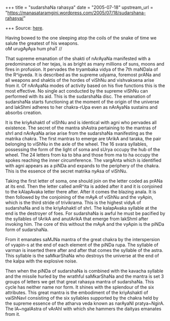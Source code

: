 +++
title = "sudarshaNa rahasya"
date = "2005-07-18"
upstream_url = "https://manasataramgini.wordpress.com/2005/07/18/sudarshana-rahasya/"

+++
Source: [here](https://manasataramgini.wordpress.com/2005/07/18/sudarshana-rahasya/).

Having bowed to the one sleeping atop the coils of the snake of time we salute the greatest of his weapons.  
oM urugAyAya hum phaT //

That supreme emanation of the shakti of nArAyaNa manifested with a predominance of her tejas, is as bright as many millions of suns, moons and fires in profusion. It pervades the tryambaka vidya of the 7th maNDala of the R^igveda. It is described as the supreme udyama, foremost prANa and all weapons and shaktis of the hordes of viShNu and vishvaksena arise from it. Of nArAyaNa modes of activity based on his five functions this is the most effective. No single act conducted by the supreme viShNu can performed with its aid. This is the sudarshaNa disc. The emanation of sudarshaNa starts functioning at the moment of the origin of the universe and lakShmi adheres to her chakra-rUpa even as nArAyaNa sustains and absorbs creation.

It is the kriyAshaktI of viShNu and is identical with agni who pervades all existence. The secret of the mantra shAstra pertaining to the mantras of shrI and nArAyaNa arise arise from the sudarshaNa manifesting as the matrika chakra. The first mantras to emerge are tArikA and taraka, the pair belonging to viShNu in the axle of the wheel. The 16 svara syllables, possessing the form of the light of soma and sUrya occupy the hub of the wheel. The 24 letters from ka to bha and those from ma to ha occupy the spokes reaching the inner circumference. The vargAnta which is identified with agni appears as a piNDa and expands to the periphery of the chakra. This is the essence of the secret matrika nyAsa of viShNu.

Taking the first letter of soma, one should join on the letter coded as prANa at its end. Then the letter called amR^ita is added after it and it is conjoined to the kAlapAvaka letter there after. After it comes the blazing anala. It is then followed by the conjoining of the mAyA of viShNu and the vyApin, which is the third stride of trivikrama. This is the highest vidyA of sudarshaNa and is the kriyAshaktI of shrI. The kalapAvaka syllable at the end is the destroyer of foes. For sudarshaNa is awful he must be pacified by the syllables of tArikA and anutArikA that emerge from lakShmI after invoking him. The core of this without the mAyA and the vyApin is the piNDa form of sudarshaNa.

From it emanates saMJNa mantra of the great chakra by the interspersion of vyapin-s at the end of each element of the piNDa rupa. The syllable of varman is inserted there after and after that comes the syllable of the astra. This syllable is the saMkarShaNa who destroys the universe at the end of the kalpa with the explosive noise.

Then when the piNDa of sudarshaNa is combined with the kavacha syllable and the missile hurled by the wrathful saMkarShaNa and the mantra is set 3 groups of letters we get that great rahasya mantra of sudarshaNa. This cycle has neither name nor form. It shines with the splendour of the six attributes. This great mantra is the embodiment of the kriyAshaktI of vaiShNavI consisting of the six syllables supported by the chakra held by the supreme essence of the atharva veda known as narAyaNI pratya\~NgirA. The lA\~ngalAstra of vArAhI with which she hammers the daityas emanates from it.

